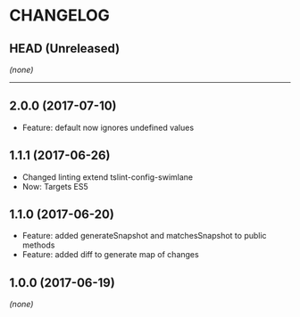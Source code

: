 CHANGELOG
=========

## HEAD (Unreleased)
_(none)_

--------------------

## 2.0.0 (2017-07-10)
* Feature: default now ignores undefined values

## 1.1.1 (2017-06-26)
* Changed linting extend tslint-config-swimlane
* Now: Targets ES5

## 1.1.0 (2017-06-20)
* Feature: added generateSnapshot and matchesSnapshot to public methods
* Feature: added diff to generate map of changes

## 1.0.0 (2017-06-19)
_(none)_

